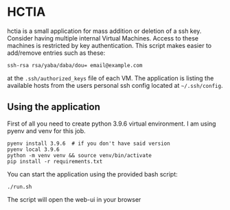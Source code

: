 HCTIA
=====

hctia is a small application for mass addition or deletion of a ssh key. Consider having multiple internal Virtual Machines. Access to these machines is restricted by key authentication. This script makes easier to add/remove entries such as these:
```shell
ssh-rsa rsa/yaba/daba/dou= email@example.com
```

at the `.ssh/authorized_keys` file of each VM. The application is listing the available hosts from the users personal ssh config located at `~/.ssh/config`.

Using the application
---------------------

First of all you need to create python 3.9.6 virtual environment. I am using pyenv and venv for this job.

```shell
pyenv install 3.9.6  # if you don't have said version
pyenv local 3.9.6
python -m venv venv && source venv/bin/activate
pip install -r requirements.txt
```

You can start the application using the provided bash script:

```shell
./run.sh
```

The script will open the web-ui in your browser